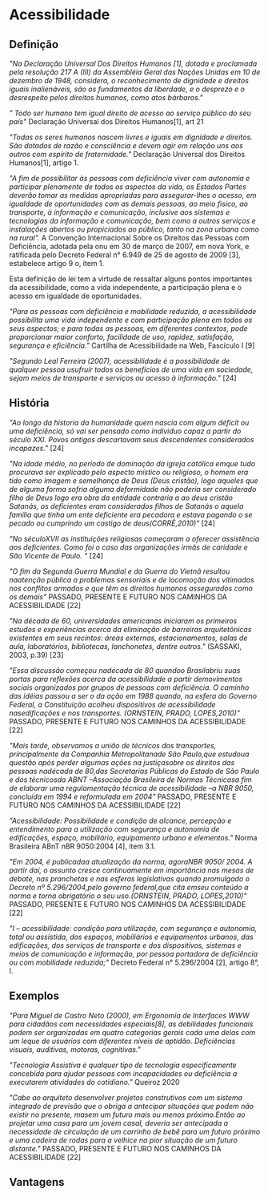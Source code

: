 # Acessibilidade

## Definição

*"Na Declaração Universal Dos Direitos Humanos [1], dotada e proclamada pela resolução 217 A (III) da Assembléia Geral das Nações Unidas em 10 de dezembro de 1948, considera, o reconhecimento de dignidade e direitos iguais inalienáveis, são os fundamentos da liberdade, e o desprezo e o desrespeito pelos direitos humanos, como atos bárbaros."*

*" Todo ser humano tem igual direito de acesso ao serviço público do seu país"* Declaração Universal dos Direitos Humanos[1], art 21

*"Todas os seres humanos nascem livres e iguais em dignidade e direitos. São dotados de razão e consciência e devem agir em relação uns aos outros com espírito de fraternidade."* Declaração Universal dos Direitos Humanos[1], artigo 1.

*"A fim de possibilitar às pessoas com deficiência viver com autonomia e participar plenamente de todos os aspectos da vida, os Estados Partes deverão tomar as medidas apropriadas para assegurar-lhes o acesso, em igualdade de oportunidades com as demais pessoas, ao meio físico, ao transporte, à informação e comunicação, inclusive aos sistemas e tecnologias da informação e comunicação, bem como a outros serviços e instalações abertos ou propiciados ao público, tanto na zona urbana como na rural".* A Convenção Internacional Sobre os Direitos das Pessoas com Deficiência, adotada pela onu em 30 de março de 2007, em nova York, e ratificada pelo Decreto Federal n° 6.949 de 25 de agosto de 2009 [3], estabelece artigo 9 o, item 1.

Esta definição de lei tem a virtude de ressaltar alguns pontos importantes da acessibilidade, como a vida independente, a participação plena e o acesso em igualdade de oportunidades.


*"Para as pessoas com deficiência e mobilidade reduzida, a acessibilidade possibilita uma vida independente e com participação plena em todos os seus aspectos; e para todas as pessoas, em  diferentes  contextos,  pode  proporcionar  maior  conforto,  facilidade  de  uso,  rapidez, satisfação, segurança e eficiência."* Cartilha de Acessibilidade na Web, Fascículo I [9]

*"Segundo  Leal  Ferreira  (2007),  acessibilidade  é  a  possibilidade  de  qualquer pessoa  usufruir  todos  os  benefícios  de  uma  vida  em  sociedade,  sejam  meios  de transporte e serviços ou acesso à informação."* [24]

## História

*"Ao  longo  da  historia  da  humanidade  quem  nascia  com  algum  déficit  ou  uma deficiência,  só  vai  ser  pensado  como  individuo  capaz  a  partir  do  século  XXI.  Povos antigos descartavam seus descendentes considerados incapazes."* [24]


*"Na idade médio, no período  de  dominação  da  igreja  católica  emque  tudo  procurava  ser  explicado pelo  aspecto  místico  ou  religioso,  o  homem  era  tido  como  imagem  e  semelhança  de Deus (Deus cristão), logo aqueles que de  alguma forma sofria alguma deformidade não poderia  ser  considerado  filho  de  Deus  logo  era  obra  da  entidade  contraria  a  ao  deus cristão Satanás, os deficientes eram considerados filhos de Satanás o aquela família que tinha  um  ente  deficiente  era  pecadora  e  estava  pagando  o  se  pecado  ou  cumprindo  um castigo de deus(CORRÊ,2010)"* [24]

*"No  séculoXVII  as  instituições  religiosas  começaram  a  oferecer  assistência  aos deficientes. Como foi o caso das organizações irmãs de caridade e São Vicente de Paulo. "* [24]

*"O fim  da  Segunda  Guerra  Mundial  e  da  Guerra  do  Vietnã  resultou  naatenção  pública  a  problemas  sensoriais  e  de  locomoção  dos  vitimados  nos conflitos  armados  e  que  têm  os  direitos  humanos  assegurados  como  os demais"* PASSADO, PRESENTE E FUTURO NOS CAMINHOS DA ACESSIBILIDADE [22]

*"Na década de 60, universidades americanas iniciaram os primeiros estudos e experiências acerca da eliminação de barreiras arquitetônicas existentes em seus recintos: áreas externas, estacionamentos, salas de aula, laboratórios, bibliotecas, lanchonetes, dentre outros."* (SASSAKI, 2003, p.39) [23]

*"Essa  discussão  começou  nadécada  de  80 quandoo  Brasilabriu  suas portas  para  reflexões  acerca  da  acessibilidade a  partir  demovimentos  sociais organizados  por  grupos  de  pessoas  com  deficiência.  O  caminho  das  idéias passou  a  ser o da  ação  em  1988  quando,  na  esfera  do  Governo  Federal, a Constituição  acolheu  dispositivos  de  acessibilidade  nasedificações  e  nos transportes. (ORNSTEIN, PRADO, LOPES,2010)"* PASSADO, PRESENTE E FUTURO NOS CAMINHOS DA ACESSIBILIDADE [22]

*"Mais   tarde, observamos a união   de   técnicos   dos   transportes, principalmente  da  Companhia  Metropolitanade  São  Paulo,que estudoua questão  após perder  algumas  ações na  justiçasobre  os  direitos  das  pessoas nadécada  de  80,das  Secretarias  Públicas  do  Estado  de  São  Paulo e  dos técnicosda  ABNT –Associação  Brasileira  de  Normas  Técnicasa  fim  de elaborar   uma   regulamentação   técnica   de   acessibilidade –a   NBR   9050, concluída em 1994 e reformulada em 2004"* PASSADO, PRESENTE E FUTURO NOS CAMINHOS DA ACESSIBILIDADE [22]

*"Acessibilidade: Possibilidade e condição de alcance, percepção e entendimento para a utilização com segurança e autonomia de edificações, espaço, mobiliário, equipamento urbano e elementos."* Norma Brasileira ABnT nBR 9050:2004 [4], item 3.1.

*"Em 2004, é publicadaa atualização da norma, agoraNBR 9050/ 2004. A partir  daí,  o  assunto  cresce continuamente  em  importância  nas  mesas  de debate,  nas  pranchetas  e  nas  esferas  legislativas  quando  promulgado  o Decreto  nº  5.296/2004,pelo  governo  federal,que  cita emseu  conteúdo  a norma e torna obrigatório o seu uso.(ORNSTEIN, PRADO, LOPES,2010)"* PASSADO, PRESENTE E FUTURO NOS CAMINHOS DA ACESSIBILIDADE [22]

*"I – acessibilidade: condição para utilização, com segurança e autonomia, total ou assistida, dos espaços, mobiliários e equipamentos urbanos, das edificações, dos serviços de transporte e dos dispositivos, sistemas e meios de comunicação e informação, por pessoa portadora de deficiência ou com mobilidade reduzida;"* Decreto Federal n° 5.296/2004 [2], artigo 8°, I.

## Exemplos

*"Para Miguel de Castro Neto (2000), em Ergonomia de Interfaces WWW para cidadãos com necessidades especiais[8], as debilidades funcionais podem ser organizadas em quatro categorias gerais cada uma delas com um leque de usuários com diferentes níveis de aptidão. Deficiências visuais, auditivas, motoras, cognitivas."*

*"Tecnologia Assistiva é qualquer tipo de tecnologia especificamente concebida para ajudar pessoas com incapacidades ou deficiência a executarem atividades do cotidiano."* Queiroz 2020

*"Cabe  ao  arquiteto  desenvolver  projetos  construtivos com um sistema integrado de previsão que o obriga a antecipar situações que podem  não  existir  no  presente,  masem um  futuro  mais  ou  menos  próximo.Então  ao  projetar  uma  casa  para  um  jovem  casal,  deveria  ser  antecipada  a necessidade  de  circulação  de  um  carrinho  de  bebê  para  um  futuro  próximo  e uma  cadeira  de  rodas  para  a  velhice  na  pior  situação  de  um  futuro  distante."* PASSADO, PRESENTE E FUTURO NOS CAMINHOS DA ACESSIBILIDADE [22]

## Vantagens


